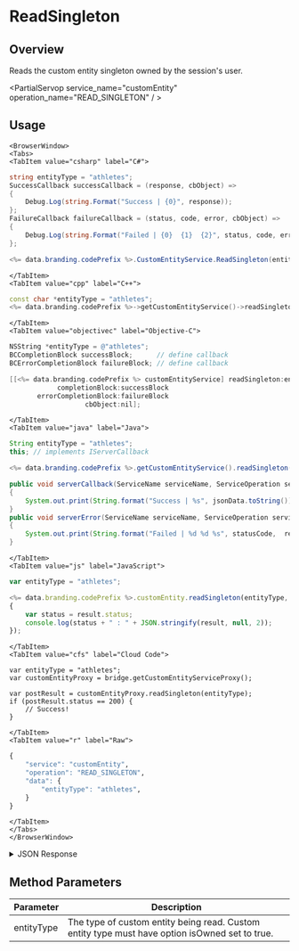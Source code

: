# ReadSingleton
## Overview
Reads the custom entity singleton owned by the session's user.

<PartialServop service_name="customEntity" operation_name="READ_SINGLETON" / >

## Usage

```mdx-code-block
<BrowserWindow>
<Tabs>
<TabItem value="csharp" label="C#">
```

```csharp
string entityType = "athletes";
SuccessCallback successCallback = (response, cbObject) =>
{
    Debug.Log(string.Format("Success | {0}", response));
};
FailureCallback failureCallback = (status, code, error, cbObject) =>
{
    Debug.Log(string.Format("Failed | {0}  {1}  {2}", status, code, error));
};

<%= data.branding.codePrefix %>.CustomEntityService.ReadSingleton(entityType, successCallback, failureCallback);
```

```mdx-code-block
</TabItem>
<TabItem value="cpp" label="C++">
```

```cpp
const char *entityType = "athletes";
<%= data.branding.codePrefix %>->getCustomEntityService()->readSingleton(entityType, this);
```

```mdx-code-block
</TabItem>
<TabItem value="objectivec" label="Objective-C">
```

```objectivec
NSString *entityType = @"athletes";
BCCompletionBlock successBlock;      // define callback
BCErrorCompletionBlock failureBlock; // define callback

[[<%= data.branding.codePrefix %> customEntityService] readSingleton:entityType
            completionBlock:successBlock
       errorCompletionBlock:failureBlock
                   cbObject:nil];
```

```mdx-code-block
</TabItem>
<TabItem value="java" label="Java">
```

```java
String entityType = "athletes";
this; // implements IServerCallback

<%= data.branding.codePrefix %>.getCustomEntityService().readSingleton(entityType, this);

public void serverCallback(ServiceName serviceName, ServiceOperation serviceOperation, JSONObject jsonData)
{
    System.out.print(String.format("Success | %s", jsonData.toString()));
}
public void serverError(ServiceName serviceName, ServiceOperation serviceOperation, int statusCode, int reasonCode, String jsonError)
{
    System.out.print(String.format("Failed | %d %d %s", statusCode,  reasonCode, jsonError.toString()));
}
```

```mdx-code-block
</TabItem>
<TabItem value="js" label="JavaScript">
```

```javascript
var entityType = "athletes";

<%= data.branding.codePrefix %>.customEntity.readSingleton(entityType, result =>
{
    var status = result.status;
    console.log(status + " : " + JSON.stringify(result, null, 2));
});
```

```mdx-code-block
</TabItem>
<TabItem value="cfs" label="Cloud Code">
```

```cfscript
var entityType = "athletes";
var customEntityProxy = bridge.getCustomEntityServiceProxy();

var postResult = customEntityProxy.readSingleton(entityType);
if (postResult.status == 200) {
    // Success!
}
```

```mdx-code-block
</TabItem>
<TabItem value="r" label="Raw">
```

```r
{
	"service": "customEntity",
	"operation": "READ_SINGLETON",
	"data": {
		"entityType": "athletes",
	}
}
```

```mdx-code-block
</TabItem>
</Tabs>
</BrowserWindow>
```

<details>
<summary>JSON Response</summary>

```json
{
  "data": {
    "entityId": "12a57791-2600-47dc-ad3c-96a54c461a58",
    "version": 1,
    "acl": {
      "other": 0
    },
    "ownerId": "cde6c0b2-e9e4-40e4-8c8a-91ebba5a2291",
    "expiresAt": null,
    "timeToLive": null,
    "createdAt": 1590264448888,
    "updatedAt": 1591815136870,
    "entityType": "athletes",
    "data": {
        "firstName": "Super", 
        "surName": "Star", 
        "position" : "forward", 
        "goals": 2, 
        "assists": 4 
    },
    "_serverTime": 1637946319239
  },
  "status": 200
}
```
</details>

## Method Parameters
Parameter | Description
--------- | -----------
entityType | The type of custom entity being read. Custom entity type must have option isOwned set to true.


